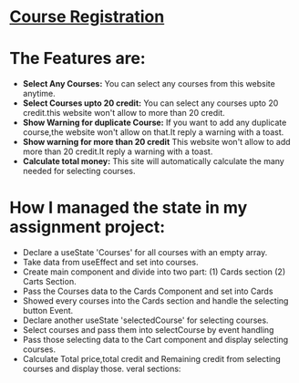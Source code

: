 # [Course Registration](https://boisterous-donut-f3c513.netlify.app)

# The Features are:

* **Select Any Courses:** You can select any courses from this website anytime.
* **Select Courses upto 20 credit:** You can select any courses upto 20 credit.this website won't allow to more than 20 credit.
* **Show Warning for duplicate Course:** If you want to add any duplicate course,the website won't allow on that.It reply a warning with a toast.
* **Show warning for more than 20 credit** This website won't allow to add more than 20 credit.It reply a warning with a toast.
* **Calculate total money:** This site will automatically calculate the many needed for selecting courses.


# How I managed the state in my assignment project:
- Declare a useState 'Courses' for all courses with an empty array.
- Take data from useEffect and set into courses.
- Create main component and divide into two part: 
   (1) Cards section 
   (2) Carts Section.
- Pass the Courses data to the Cards Component and set into Cards
- Showed every courses into the Cards section and handle the selecting button Event.
- Declare another useState 'selectedCourse' for selecting courses.
- Select courses and pass them into selectCourse by event handling
- Pass those selecting data to the Cart component and display selecting courses.
- Calculate Total price,total credit and Remaining credit from selecting courses and display those.
veral sections: